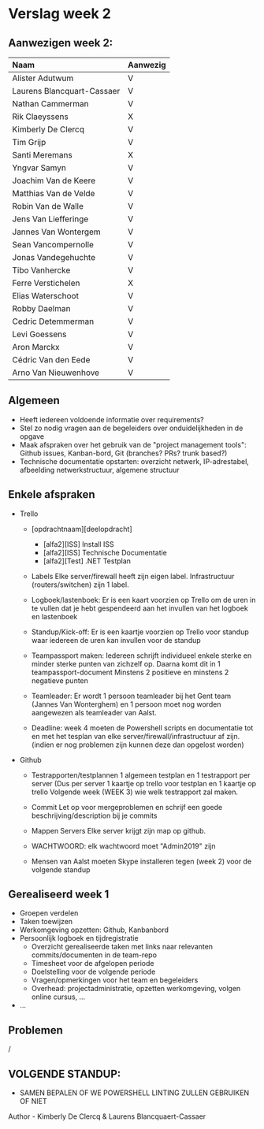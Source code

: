 # Verslag week 2

## Aanwezigen week 2:
| Naam            | Aanwezig | 
| :---               | :---     | 
| Alister Adutwum |   V      |
| Laurens Blancquart-Cassaer |   V      | 
| Nathan Cammerman |   V      | 
| Rik Claeyssens |   X     | 
| Kimberly De Clercq |   V      | 
| Tim Grijp |   V      | 
| Santi Meremans |   X     | 
| Yngvar Samyn |   V      | 
| Joachim Van de Keere |   V      | 
| Matthias Van de Velde |   V      | 
| Robin Van de Walle |   V      | 
| Jens Van Liefferinge |   V      | 
| Jannes Van Wontergem |   V      |
| Sean Vancompernolle |   V      | 
| Jonas Vandegehuchte |   V      | 
| Tibo Vanhercke |   V      | 
| Ferre Verstichelen|   X      | 
| Elias Waterschoot |   V      |
| Robby Daelman |   V      |
| Cedric Detemmerman |   V      |
| Levi Goessens |   V      |
| Aron Marckx |   V      |
| Cédric Van den Eede |   V      |
| Arno Van Nieuwenhove |   V      |

## Algemeen
  - Heeft iedereen voldoende informatie over requirements?
  - Stel zo nodig vragen aan de begeleiders over onduidelijkheden in de opgave
  - Maak afspraken over het gebruik van de "project management tools": Github issues, Kanban-bord, Git (branches? PRs? trunk based?)
  - Technische documentatie opstarten: overzicht netwerk, IP-adrestabel, afbeelding netwerkstructuur, algemene structuur

## Enkele afspraken
* Trello
  - [opdrachtnaam][deelopdracht] 
    - [alfa2][ISS] Install ISS
    - [alfa2][ISS] Technische Documentatie
    - [alfa2][Test] .NET Testplan
    
  - Labels
      Elke server/firewall heeft zijn eigen label. Infrastructuur (routers/switchen) zijn 1 label.
      
  - Logboek/lastenboek:
      Er is een kaart voorzien op Trello om de uren in te vullen dat je hebt gespendeerd aan het invullen van het logboek en lastenboek
      
  - Standup/Kick-off:
      Er is een kaartje voorzien op Trello voor standup waar iedereen de uren kan invullen voor de standup
   
  - Teampassport maken:
      Iedereen schrijft individueel enkele sterke en minder sterke punten van zichzelf op. Daarna komt dit in 1 teampassport-document 
      Minstens 2 positieve en minstens 2 negatieve punten
   
  - Teamleader:
      Er wordt 1 persoon teamleader bij het Gent team (Jannes Van Wonterghem) en 1 persoon moet nog worden aangewezen als teamleader van       Aalst.
  
  - Deadline: week 4 moeten de Powershell scripts en documentatie tot en met het tesplan van elke server/firewall/infrastructuur
      af zijn. (indien er nog problemen zijn kunnen deze dan opgelost worden)
 
* Github
  - Testrapporten/testplannen
      1 algemeen testplan en 1 testrapport per server (Dus per server 1 kaartje op trello voor testplan en 1 kaartje op trello 
      Volgende week (WEEK 3) wie welk testrapport zal maken.
          
  - Commit 
      Let op voor mergeproblemen en schrijf een goede beschrijving/description bij je commits
  
  - Mappen Servers
      Elke server krijgt zijn map op github.
      
  - WACHTWOORD: elk wachtwoord moet "Admin2019" zijn
  
  - Mensen van Aalst moeten Skype installeren tegen (week 2) voor de volgende standup
 
## Gerealiseerd week 1
* Groepen verdelen
* Taken toewijzen
* Werkomgeving opzetten: Github, Kanbanbord
* Persoonlijk logboek en tijdregistratie
    - Overzicht gerealiseerde taken met links naar relevanten commits/documenten in de team-repo
    - Timesheet voor de afgelopen periode
    - Doelstelling voor de volgende periode
    - Vragen/opmerkingen voor het team en begeleiders
    - Overhead: projectadministratie, opzetten werkomgeving, volgen online cursus, ...
* ...

## Problemen
 /
 
## VOLGENDE STANDUP:

- SAMEN BEPALEN OF WE POWERSHELL LINTING ZULLEN GEBRUIKEN OF NIET

Author - Kimberly De Clercq & Laurens Blancquaert-Cassaer
